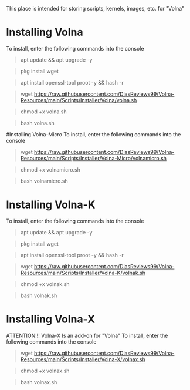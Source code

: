 This place is intended for storing scripts, kernels, images, etc. for "Volna"

# Installing Volna
To install, enter the following commands into the console

> apt update && apt upgrade -y

> pkg install wget

> apt install openssl-tool proot -y && hash -r

> wget https://raw.githubusercontent.com/DiasReviews99/Volna-Resources/main/Scripts/Installer/Volna/volna.sh

> chmod +x volna.sh

> bash volna.sh

#Installing Volna-Micro
To install, enter the following commands into the console
> wget https://raw.githubusercontent.com/DiasReviews99/Volna-Resources/main/Scripts/Installer/Volna-Micro/volnamicro.sh

> chmod +x volnamicro.sh

> bash volnamicro.sh

# Installing Volna-K
To install, enter the following commands into the console
> apt update && apt upgrade -y

> pkg install wget

> apt install openssl-tool proot -y && hash -r

> wget https://raw.githubusercontent.com/DiasReviews99/Volna-Resources/main/Scripts/Installer/Volna-K/volnak.sh

> chmod +x volnak.sh

> bash volnak.sh

# Installing Volna-X
ATTENTION!!!
Volna-X Is an add-on for "Volna"
To install, enter the following commands into the console

> wget https://raw.githubusercontent.com/DiasReviews99/Volna-Resources/main/Scripts/Installer/Volna-X/volnax.sh

> chmod +x volnax.sh

> bash volnax.sh
